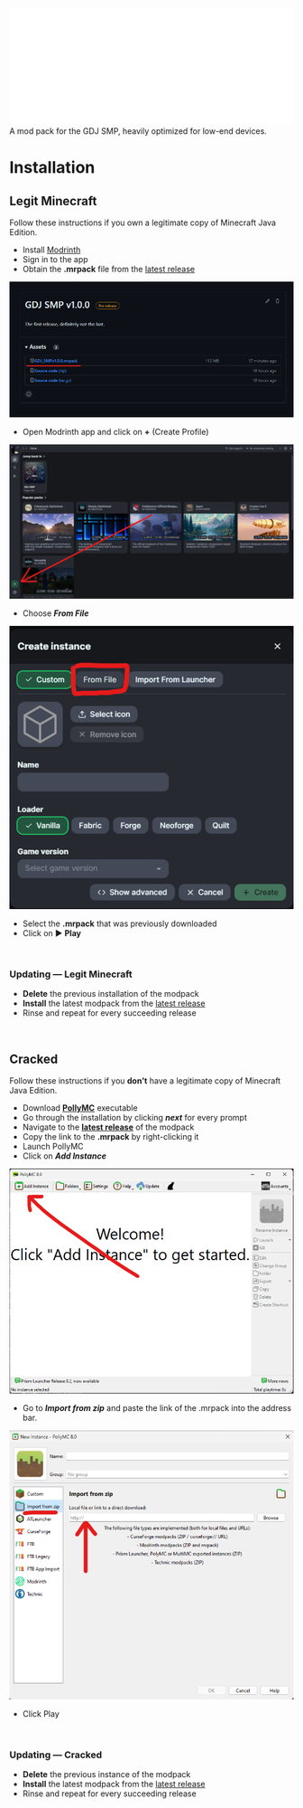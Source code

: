<div>
<img src="https://github.com/AranyaMaji/GDJ-SMP/blob/main/Images/Frame%201.png" width="512"/>
</div>
A mod pack for the GDJ SMP, heavily optimized for low-end devices.

<br>

# Installation
## Legit Minecraft
Follow these instructions if you own a legitimate copy of Minecraft Java Edition.
 * Install [Modrinth](https://modrinth.com/app)
 * Sign in to the app
 * Obtain the **.mrpack** file from the [latest release](https://github.com/AranyaMaji/GDJ-SMP/releases/latest)   
<img src="https://github.com/AranyaMaji/GDJ-SMP/blob/main/Images/release.png" alt="Release" />

 * Open Modrinth app and click on **+** (Create Profile)  
<img src="https://github.com/AranyaMaji/GDJ-SMP/blob/main/Images/create-profile.png" alt="Create Profile" />

 * Choose ***From File***  
<img src="https://github.com/AranyaMaji/GDJ-SMP/blob/main/Images/from-file.png" alt="From File" />

 * Select the **.mrpack** that was previously downloaded
 * Click on ▶️ **Play**

<br>

### Updating — Legit Minecraft

 * **Delete** the previous installation of the modpack
 * **Install** the latest modpack from the [latest release](https://github.com/AranyaMaji/GDJ-SMP/releases/latest)
 * Rinse and repeat for every succeeding release

<br>
     
## Cracked
Follow these instructions if you **don't** have a legitimate copy of Minecraft Java Edition.

 * Download [**PollyMC**](https://github.com/fn2006/PollyMC/releases) executable
 * Go through the installation by clicking ***next*** for every prompt
 * Navigate to the [**latest release**](https://github.com/AranyaMaji/GDJ-SMP/releases/latest) of the modpack
 * Copy the link to the **.mrpack** by right-clicking it
 * Launch PollyMC
 * Click on ***Add Instance***  
<img src="https://github.com/AranyaMaji/GDJ-SMP/blob/main/Images/add-instance.png" alt="Add Instance" />

 * Go to ***Import from zip*** and paste the link of the .mrpack into the address bar.  
<img src="https://github.com/AranyaMaji/GDJ-SMP/blob/main/Images/from-zip.png" alt="From zip" />

 * Click Play

<br>

### Updating — Cracked
 * **Delete** the previous instance of the modpack
 * **Install** the latest modpack from the [latest release](https://github.com/AranyaMaji/GDJ-SMP/releases/latest)
 * Rinse and repeat for every succeeding release
